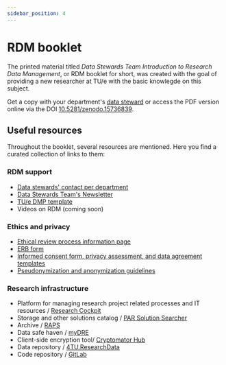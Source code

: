 ```yaml
---
sidebar_position: 4
---
```


# RDM booklet

The printed material titled *Data Stewards Team Introduction to Research Data Management*, or RDM booklet for short, was created with the goal of providing a new researcher at TU/e with the basic knowlegde on this subject. 

Get a copy with your department's [data steward](/docs/contact.md) or access the PDF version online via the DOI [10.5281/zenodo.15736839](https://doi.org/10.5281/zenodo.15736839).


## Useful resources

Throughout the booklet, several resources are mentioned. Here you find a curated collection of links to them:

### RDM support

- [Data stewards' contact per department](contact.md)
- [Data Stewards Team's Newsletter](https://par.copernica.tue.nl)
- [TU/e DMP template](https://cockpit.research.tue.nl/servicedesk/customer/portal/3/article/2712272900?source=topic)
- Videos on RDM (coming soon)

### Ethics and privacy

- [Ethical review process information page](https://tuenl.sharepoint.com/sites/intranet-ethical-review)
- [ERB form](https://cockpit.research.tue.nl/servicedesk/customer/portal/10/article/2712600577?source=topic)
- [Informed consent form, privacy assessment, and data agreement templates](https://tuenl.sharepoint.com/sites/intranet-privacy-security/SitePages/privacy-templates.aspx?web=1)
- [Pseudonymization and anonymization guidelines](https://tuenl.sharepoint.com/sites/intranet-TUe_Policies_Guidelines_Procedures/Shared%20Documents/Forms/AllItems.aspx?id=%2Fsites%2Fintranet%2DTUe%5FPolicies%5FGuidelines%5FProcedures%2FShared%20Documents%2FGuidelines%2FGS%2D0005%20Pseudonymization%20and%20Anonymization%20Guidelines%2Epdf&parent=%2Fsites%2Fintranet%2DTUe%5FPolicies%5FGuidelines%5FProcedures%2FShared%20Documents%2FGuidelines)

### Research infrastructure

- Platform for managing research project related processes and IT resources / [Research Cockpit](https://cockpit.research.tue.nl/servicedesk/customer/portals) 
- Storage and other solutions catalog / [PAR Solution Searcher](https://storagefinder.tue.nl)
- Archive / [RAPS](https://cockpit.research.tue.nl/servicedesk/customer/portal/7/article/2723872789) 
- Data safe haven / [myDRE](https://cockpit.research.tue.nl/servicedesk/customer/portal/16) 
- Client-side encryption tool/ [Cryptomator Hub](https://cockpit.research.tue.nl/servicedesk/customer/portal/11)
- Data repository / [4TU.ResearchData](https://data.4tu.nl)
- Code repository / [GitLab](https://gitlab.tue.nl/users/sign_in)

